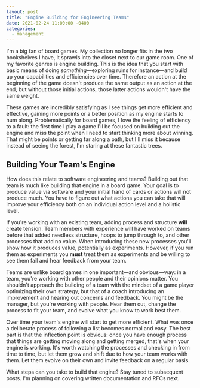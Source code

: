 ```yaml
---
layout: post
title: "Engine Building for Engineering Teams"
date: 2021-02-24 11:00:00 -0400
categories:
  - management
---
```


I'm a big fan of board games. My collection no longer fits in the two bookshelves I have, it sprawls into the closet next to our game room. One of my favorite genres is engine building. This is the idea that you start with basic means of doing *something*—exploring ruins for instance—and build up your capabilities and efficiencies over time. Therefore an action at the beginning of the game doesn't produce the same output as an action at the end, but without those initial actions, those latter actions wouldn't have the same weight.

These games are incredibly satisfying as I see things get more efficient and effective, gaining more points or a better position as my engine starts to hum along. Problematically for board games, I love the feeling of efficiency to a fault: the first time I play a game I'll be focused on building out the engine and miss the point when I need to start thinking more about winning. That might be points or getting far along a path, but I'll miss it because instead of seeing the forest, I'm staring at these fantastic trees.

## Building Your Team's Engine

How does this relate to software engineering and teams? Building out that team is much like building that engine in a board game. Your goal is to produce value via software and your initial hand of cards or actions will not produce much. You have to figure out what actions you can take that will improve your efficiency both on an individual action level and a holistic level. 

If you're working with an existing team, adding process and structure **will** create tension. Team members with experience will have worked on teams before that added needless structure, hoops to jump through to, and other processes that add no value. When introducing these new processes you'll show how it produces value, potentially as experiments. However, if you run them as experiments you **must** treat them as experiments and be willing to see them fail and hear feedback from your team.

Teams are unlike board games in one important—and obvious—way: in a team, you're working with other people and their opinions matter. You shouldn't approach the building of a team with the mindset of a game player optimizing their own strategy, but that of a coach introducing an improvement and hearing out concerns and feedback. You might be the manager, but you're working with people. Hear them out, change the process to fit your team, and evolve what you know to work best them.

Over time your team's engine will start to get more efficient. What was once a deliberate process of following a list becomes normal and easy. The best part is that the inflection point is obvious: once you have enough process that things are getting moving along and getting merged, that's when your engine is working. It's worth watching the processes and checking in from time to time, but let them grow and shift due to how your team works with them. Let them evolve on their own and invite feedback on a regular basis.

What steps can you take to build that engine? Stay tuned to subsequent posts. I'm planning on covering written documentation and RFCs next.